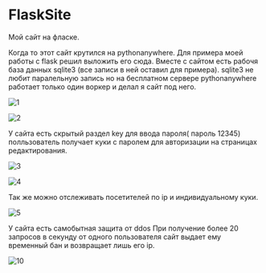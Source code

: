 # FlaskSite
Мой сайт на фласке.

Когда то этот сайт крутился на pythonanywhere.
Для примера моей работы с flask решил выложить его сюда.
Вместе с сайтом есть рабочя база данных sqlite3 (все записи в ней оставил для примера). sqlite3 не любит паралельную запись но на бесплатном сервере
pythonanywhere работает только один воркер и делал я сайт под него.

![1](https://user-images.githubusercontent.com/72144415/220526181-65b42fab-06cf-4ce7-9e1b-d9f98ad1dd4c.jpg)

![2](https://user-images.githubusercontent.com/72144415/220526222-c6250bad-9463-46cc-8fce-4eaad7384004.jpg)


У сайта есть скрытый раздел key для ввода пароля( пароль 12345) полльзователь получает куки с паролем для авторизации на страницах редактирования.

![3](https://user-images.githubusercontent.com/72144415/220526289-23afe150-d726-4484-9eef-3c57f02e9022.jpg)

![4](https://user-images.githubusercontent.com/72144415/220526314-70c51381-c770-4945-b306-0e00ec3ec302.jpg)

Так же можно отслеживать посетителей по ip и индивидуальному куки.

![5](https://user-images.githubusercontent.com/72144415/220526417-452bd9b8-2b55-4240-8455-229354f5f8f0.jpg)

У сайта есть самобытная защита от ddos При получение более 20 запросов в секунду от одного пользователя сайт выдает ему временный бан и возвращает лишь его ip.

![10](https://user-images.githubusercontent.com/72144415/220527036-e53f5771-753b-49ca-aa65-d1b5270013ed.jpg)

